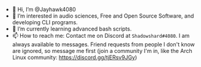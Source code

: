 - 👋 Hi, I’m @Jayhawk4080
- 👀 I’m interested in audio sciences, Free and Open Source Software, and developing CLI programs.
- 🌱 I’m currently learning advanced bash scripts.
- 📫 How to reach me: Contact me on Discord at `Shadowshard#4080`. I am always available to messages. Friend requests from people I don't know are ignored, so message me first (join a community I'm in, like the Arch Linux community: https://discord.gg/tjERsv9JGy)

<!---
Jayhawk4080/Jayhawk4080 is a ✨ special ✨ repository because its `README.md` (this file) appears on your GitHub profile.
You can click the Preview link to take a look at your changes.
--->
